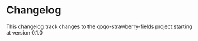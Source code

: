 # Changelog

This changelog track changes to the qoqo-strawberry-fields project starting at version 0.1.0
